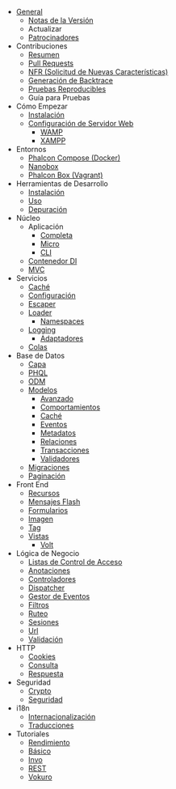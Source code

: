 - [General](/[[language]]/[[version]]/introduction) 
    - [Notas de la Versión](https://github.com/phalcon/cphalcon/blob/3.1.x/CHANGELOG.md)
    - Actualizar
    - [Patrocinadores](/[[language]]/[[version]]/sponsors)
- Contribuciones 
    - [Resumen](/[[language]]/[[version]]/contributions)
    - [Pull Requests](/[[language]]/[[version]]/new-pull-request)
    - [NFR (Solicitud de Nuevas Características)](/[[language]]/[[version]]/new-feature-request)
    - [Generación de Backtrace](/[[language]]/[[version]]/generating-backtrace)
    - [Pruebas Reproducibles](/[[language]]/[[version]]/reproducible-tests)
    - Guía para Pruebas
- Cómo Empezar 
    - [Instalación](/[[language]]/[[version]]/installation)
    - [Configuración de Servidor Web](/[[language]]/[[version]]/webserver-setup) 
        - [WAMP](/[[language]]/[[version]]/webserver-wamp)
        - [XAMPP](/[[language]]/[[version]]/webserver-xampp)
- Entornos 
    - [Phalcon Compose (Docker)](/[[language]]/[[version]]/environments-docker)
    - [Nanobox](/[[language]]/[[version]]/environments-nanobox)
    - [Phalcon Box (Vagrant)](/[[language]]/[[version]]/environments-vagrant)
- Herramientas de Desarrollo 
    - [Instalación](/[[language]]/[[version]]/devtools-installation)
    - [Uso](/[[language]]/[[version]]/devtools-usage)
    - [Depuración](/[[language]]/[[version]]/debug)
- Núcleo 
    - Aplicación 
        - [Completa](/[[language]]/[[version]]/application)
        - [Micro](/[[language]]/[[version]]/application-micro)
        - [CLI](/[[language]]/[[version]]/application-cli)
    - [Contenedor DI](/[[language]]/[[version]]/di)
    - [MVC](/[[language]]/[[version]]/mvc)
- Servicios 
    - [Caché](/[[language]]/[[version]]/cache)
    - [Configuración](/[[language]]/[[version]]/config)
    - [Escaper](/[[language]]/[[version]]/escaper)
    - [Loader](/[[language]]/[[version]]/loader) 
        - [Namespaces](/[[language]]/[[version]]/namespaces)
    - [Logging](/[[language]]/[[version]]/logging) 
        - [Adaptadores](/[[language]]/[[version]]/logging#usage)
    - [Colas](/[[language]]/[[version]]/queue)
- Base de Datos 
    - [Capa](/[[language]]/[[version]]/db-layer)
    - [PHQL](/[[language]]/[[version]]/db-phql)
    - [ODM](/[[language]]/[[version]]/db-odm)
    - [Modelos](/[[language]]/[[version]]/db-models) 
        - [Avanzado](/[[language]]/[[version]]/db-models-advanced)
        - [Comportamientos](/[[language]]/[[version]]/db-models-behaviors)
        - [Caché](/[[language]]/[[version]]/db-models-cache)
        - [Eventos](/[[language]]/[[version]]/db-models-events)
        - [Metadatos](/[[language]]/[[version]]/db-models-metadata)
        - [Relaciones](/[[language]]/[[version]]/db-models-relationships)
        - [Transacciones](/[[language]]/[[version]]/db-models-transactions)
        - [Validadores](/[[language]]/[[version]]/db-models-validation)
    - [Migraciones](/[[language]]/[[version]]/db-migrations)
    - [Paginación](/[[language]]/[[version]]/db-pagination)
- Front End 
    - [Recursos](/[[language]]/[[version]]/assets)
    - [Mensajes Flash](/[[language]]/[[version]]/flash)
    - [Formularios](/[[language]]/[[version]]/forms)
    - [Imagen](/[[language]]/[[version]]/image)
    - [Tag](/[[language]]/[[version]]/tag)
    - [Vistas](/[[language]]/[[version]]/views) 
        - [Volt](/[[language]]/[[version]]/volt)
- Lógica de Negocio 
    - [Listas de Control de Acceso](/[[language]]/[[version]]/acl)
    - [Anotaciones](/[[language]]/[[version]]/annotations)
    - [Controladores](/[[language]]/[[version]]/controllers)
    - [Dispatcher](/[[language]]/[[version]]/dispatcher)
    - [Gestor de Eventos](/[[language]]/[[version]]/events)
    - [Filtros](/[[language]]/[[version]]/filter)
    - [Ruteo](/[[language]]/[[version]]/routing)
    - [Sesiones](/[[language]]/[[version]]/session)
    - [Url](/[[language]]/[[version]]/url)
    - [Validación](/[[language]]/[[version]]/validation)
- HTTP 
    - [Cookies](/[[language]]/[[version]]/cookies)
    - [Consulta](/[[language]]/[[version]]/request)
    - [Respuesta](/[[language]]/[[version]]/response)
- Seguridad 
    - [Crypto](/[[language]]/[[version]]/crypt)
    - [Seguridad](/[[language]]/[[version]]/security)
- i18n 
    - [Internacionalización](/[[language]]/[[version]]/i18n)
    - [Traducciones](/[[language]]/[[version]]/translate)
- Tutoriales 
    - [Rendimiento](/[[language]]/[[version]]/performance)
    - [Básico](/[[language]]/[[version]]/tutorial-base)
    - [Invo](/[[language]]/[[version]]/tutorial-invo)
    - [REST](/[[language]]/[[version]]/tutorial-rest)
    - [Vokuro](/[[language]]/[[version]]/tutorial-vokuro)